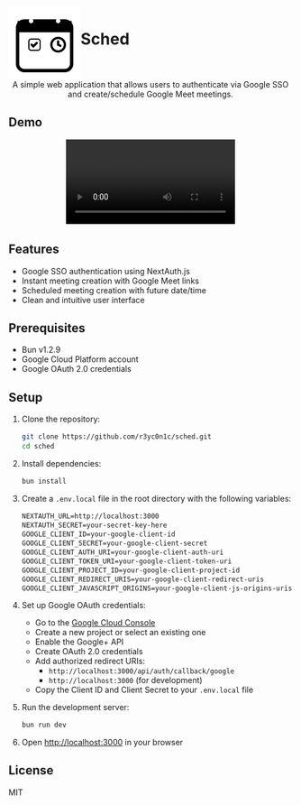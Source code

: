 
<div align="center">
   <div style="display: flex;">
   <img src="./public/logo.svg" />
   <h1>Sched</h1>
   </div>
   A simple web application that allows users to authenticate via Google SSO and create/schedule Google Meet meetings.
</div>

## Demo

<div align="center">
  <video src="https://github.com/user-attachments/assets/9144362c-91d4-4878-8878-263b69337223" />
</div>




## Features

- Google SSO authentication using NextAuth.js
- Instant meeting creation with Google Meet links
- Scheduled meeting creation with future date/time
- Clean and intuitive user interface

## Prerequisites

- Bun v1.2.9
- Google Cloud Platform account
- Google OAuth 2.0 credentials

## Setup

1. Clone the repository:
   ```bash
   git clone https://github.com/r3yc0n1c/sched.git
   cd sched
   ```

2. Install dependencies:
   ```bash
   bun install
   ```

3. Create a `.env.local` file in the root directory with the following variables:
   ```
   NEXTAUTH_URL=http://localhost:3000
   NEXTAUTH_SECRET=your-secret-key-here
   GOOGLE_CLIENT_ID=your-google-client-id
   GOOGLE_CLIENT_SECRET=your-google-client-secret
   GOOGLE_CLIENT_AUTH_URI=your-google-client-auth-uri
   GOOGLE_CLIENT_TOKEN_URI=your-google-client-token-uri
   GOOGLE_CLIENT_PROJECT_ID=your-google-client-project-id
   GOOGLE_CLIENT_REDIRECT_URIS=your-google-client-redirect-uris
   GOOGLE_CLIENT_JAVASCRIPT_ORIGINS=your-google-client-js-origins-uris
   ```

4. Set up Google OAuth credentials:
   - Go to the [Google Cloud Console](https://console.cloud.google.com/)
   - Create a new project or select an existing one
   - Enable the Google+ API
   - Create OAuth 2.0 credentials
   - Add authorized redirect URIs:
     - `http://localhost:3000/api/auth/callback/google`
     - `http://localhost:3000` (for development)
   - Copy the Client ID and Client Secret to your `.env.local` file

5. Run the development server:
   ```bash
   bun run dev
   ```

6. Open [http://localhost:3000](http://localhost:3000) in your browser


## License

MIT
